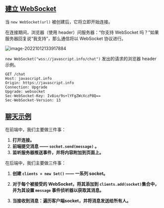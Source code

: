 ## [建立 WebSocket](https://zh.javascript.info/websocket#jian-li-websocket)

当 `new WebSocket(url)` 被创建后，它将立即开始连接。

在连接期间，浏览器（使用 header）问服务器：“你支持 WebSocket 吗？”如果服务器回复说“我支持”，那么通信将以 WebSocket 协议进行。

![image-20221012133917884](C:\Users\64554\AppData\Roaming\Typora\typora-user-images\image-20221012133917884.png)

`new WebSocket("wss://javascript.info/chat")` 发出的请求的浏览器 header 示例。

~~~
GET /chat
Host: javascript.info
Origin: https://javascript.info
Connection: Upgrade
Upgrade: websocket
Sec-WebSocket-Key: Iv8io/9s+lYFgZWcXczP8Q==
Sec-WebSocket-Version: 13
~~~



## [聊天示例](https://zh.javascript.info/websocket#liao-tian-shi-li)



在前端中，我们主要做三件事：

1. **打开连接。**
2. **前端提交消息 —— `socket.send(message)` 。**
3. **监听服务器推送事件，并将内容附加到页面上。**





在后端中，我们主要做三件事：

1. **创建 `clients = new Set()` —— 一系列 socket。**

2. **对于每个被接受的 WebSocket，将其添加到 `clients.add(socket)`集合中，并为其设置 `message` 事件侦听器以获取其消息。**

3. **当接收到消息：遍历客户端socket，并将消息发送给所有人。**

   









